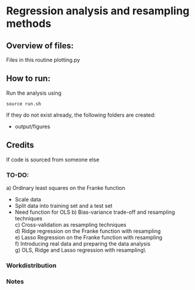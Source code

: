 # Regression analysis and resampling methods

## Overview of files:
Files in this routine
plotting.py  

## How to run:
Run the analysis using

```
source run.sh
```
If they do not exist already, the following folders are created:
- output/figures

## Credits
If code is sourced from someone else

### TO-DO:
a) Ordinary least squares on the Franke function
  - Scale data
  - Split data into training set and a test set
  - Need function for OLS
b) Bias-variance trade-off and resampling techniques\
c) Cross-validation as resampling techniques\
d) Ridge regression on the Franke function with resampling\
e) Lasso Regression on the Franke function with resampling\
f) Introducing real data and preparing the data analysis\
g) OLS, Ridge and Lasso regression with resampling\


### Workdistribution

### Notes

